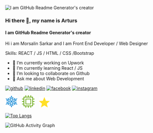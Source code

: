 ![I am GitHub Readme Generator's creator](https://scontent.fdac24-1.fna.fbcdn.net/v/t39.30808-6/376877474_334545439137764_1075409833727139461_n.jpg?_nc_cat=110&ccb=1-7&_nc_sid=49d041&_nc_eui2=AeEXdejryAJUuFvfHKBsIR5yVcaNjuQSuV5Vxo2O5BK5XgnEO3apAF2Ir5Gn0C_v9GZfkkcM6DrVG33-aKYAAo1h&_nc_ohc=8TJmdIqQA60AX-RO-OZ&_nc_ht=scontent.fdac24-1.fna&oh=00_AfAxrH4J2HVXklNu8_IQPVSMZja1NKmwoGV9ZqywCHCe8g&oe=6507A185)
### Hi there 👋, my name is Arturs
#### I am GitHub Readme Generator's creator

Hi i am Morsalin Sarkar and I am Front End Developer / Web Designer

Skills:  REACT / JS / HTML / CSS /Bootstrap

- 🔭 I’m currently working on Upwork 
- 🌱 I’m currently learning React / JS 
- 👯 I’m looking to collaborate on Github 
- 💬 Ask me about Web Development 


[<img src='https://cdn.jsdelivr.net/npm/simple-icons@3.0.1/icons/github.svg' alt='github' height='40'>](https://github.com/Morsalin-Sarkar)  [<img src='https://cdn.jsdelivr.net/npm/simple-icons@3.0.1/icons/linkedin.svg' alt='linkedin' height='40'>](https://www.linkedin.com/in/MorsalinSarkar/)  [<img src='https://cdn.jsdelivr.net/npm/simple-icons@3.0.1/icons/facebook.svg' alt='facebook' height='40'>](https://www.facebook.com/MorsalinSarkar)  [<img src='https://cdn.jsdelivr.net/npm/simple-icons@3.0.1/icons/instagram.svg' alt='instagram' height='40'>](https://www.instagram.com/MorsalinSarkar/)  

<a href='https://archiveprogram.github.com/'><img src='https://raw.githubusercontent.com/acervenky/animated-github-badges/master/assets/acbadge.gif' width='40' height='40'></a> <a href='https://docs.github.com/en/developers'><img src='https://raw.githubusercontent.com/acervenky/animated-github-badges/master/assets/devbadge.gif' width='40' height='40'></a> <a href='https://stars.github.com/'><img src='https://raw.githubusercontent.com/acervenky/animated-github-badges/master/assets/starbadge.gif' width='35' height='35'></a> 

[![Top Langs](https://github-readme-stats.vercel.app/api/top-langs/?username=Morsalin-Sarkar)](https://github.com/anuraghazra/github-readme-stats)

![GitHub Activity Graph](https://activity-graph.herokuapp.com/graph?username=Morsalin-Sarkar)  

